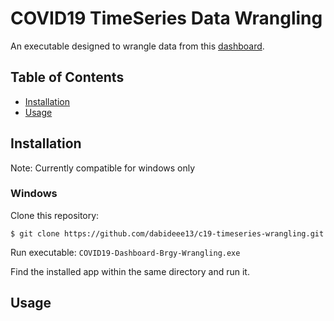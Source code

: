 # COVID19 TimeSeries Data Wrangling
An executable designed to wrangle data from this [dashboard](https://msuiit.edu.ph/covid19/).

## Table of Contents
- [Installation](#Installation)
- [Usage](#Usage)

## Installation
Note: Currently compatible for windows only 

### Windows

Clone this repository:
```
$ git clone https://github.com/dabideee13/c19-timeseries-wrangling.git
```

Run executable:
`COVID19-Dashboard-Brgy-Wrangling.exe`


Find the installed app within the same directory and run it.

## Usage
